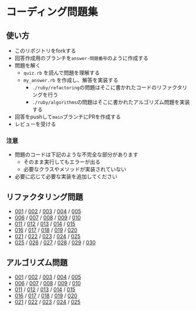 # コーディング問題集

## 使い方
- このリポジトリをforkする
- 回答作成用のブランチを`answer-問題番号`のように作成する
- 問題を解く
  - `quiz.rb` を読んで問題を理解する
  - `my_answer.rb` を作成し、解答を実装する
    - `./ruby/refactoring`の問題はそこに書かれたコードのリファクタリングを行う
    - `./ruby/algorithms`の問題はそこに書かれたアルゴリズム問題を実装する
- 回答をpushして`main`ブランチにPRを作成する
- レビューを受ける

### 注意
- 問題のコードは下記のような不完全な部分があります
  - そのまま実行してもエラーが出る
  - 必要なクラスやメソッドが実装されていない
- 必要に応じて必要な実装を追加してください

## リファクタリング問題

- [001](./ruby/refactoring/001/quiz.rb) / [002](./ruby/refactoring/002/quiz.rb) / [003](./ruby/refactoring/003/quiz.rb) / [004](./ruby/refactoring/004/quiz.rb) / [005](./ruby/refactoring/005/quiz.rb)
- [006](./ruby/refactoring/006/quiz.rb) / [007](./ruby/refactoring/007/quiz.rb) / [008](./ruby/refactoring/008/quiz.rb) / [009](./ruby/refactoring/009/quiz.rb) / [010](./ruby/refactoring/010/quiz.rb)
- [011](./ruby/refactoring/011/quiz.rb) / [012](./ruby/refactoring/012/quiz.rb) / [013](./ruby/refactoring/013/quiz.rb) / [014](./ruby/refactoring/014/quiz.rb) / [015](./ruby/refactoring/015/quiz.rb)
- [016](./ruby/refactoring/016/quiz.rb) / [017](./ruby/refactoring/017/quiz.rb) / [018](./ruby/refactoring/018/quiz.rb) / [019](./ruby/refactoring/019/quiz.rb) / [020](./ruby/refactoring/020/quiz.rb)
- [021](./ruby/refactoring/021/quiz.rb) / [022](./ruby/refactoring/022/quiz.rb) / [023](./ruby/refactoring/023/quiz.rb) / [024](./ruby/refactoring/024/quiz.rb) / [025](./ruby/refactoring/025/quiz.rb)
- [025](./ruby/refactoring/025/quiz.rb) / [026](./ruby/refactoring/026/quiz.rb) / [027](./ruby/refactoring/027/quiz.rb) / [028](./ruby/refactoring/028/quiz.rb) / [029](./ruby/refactoring/029/quiz.rb) / [030](./ruby/refactoring/030/quiz.rb)

## アルゴリズム問題
- [001](./ruby/algorithms/001/quiz.rb) / [002](./ruby/algorithms/002/quiz.rb) / [003](./ruby/algorithms/003/quiz.rb) / [004](./ruby/algorithms/004/quiz.rb) / [005](./ruby/algorithms/005/quiz.rb)
- [006](./ruby/algorithms/006/quiz.rb) / [007](./ruby/algorithms/007/quiz.rb) / [008](./ruby/algorithms/008/quiz.rb) / [009](./ruby/algorithms/009/quiz.rb) / [010](./ruby/algorithms/010/quiz.rb)
- [011](./ruby/algorithms/011/quiz.rb) / [012](./ruby/algorithms/012/quiz.rb) / [013](./ruby/algorithms/013/quiz.rb) / [014](./ruby/algorithms/014/quiz.rb) / [015](./ruby/algorithms/015/quiz.rb)
- [016](./ruby/algorithms/016/quiz.rb) / [017](./ruby/algorithms/017/quiz.rb) / [018](./ruby/algorithms/018/quiz.rb) / [019](./ruby/algorithms/019/quiz.rb) / [020](./ruby/algorithms/020/quiz.rb)
- [021](./ruby/algorithms/021/quiz.rb) / [022](./ruby/algorithms/022/quiz.rb) / [023](./ruby/algorithms/023/quiz.rb) / [024](./ruby/algorithms/024/quiz.rb) / [025](./ruby/algorithms/025/quiz.rb)
